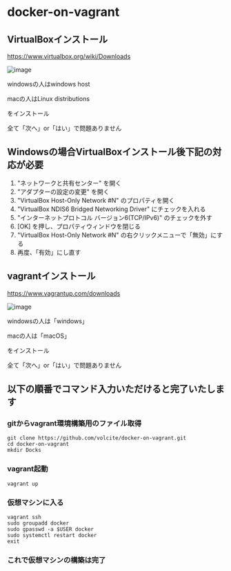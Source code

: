 # docker-on-vagrant

## VirtualBoxインストール
https://www.virtualbox.org/wiki/Downloads

![image](https://user-images.githubusercontent.com/78579016/136678359-ca41693f-fd64-40cb-be60-cf44314f50d9.png)

windowsの人はwindows host

macの人はLinux distributions

をインストール

全て「次へ」or「はい」で問題ありません

## Windowsの場合VirtualBoxインストール後下記の対応が必要
1. "ネットワークと共有センター" を開く
2. "アダプターの設定の変更" を開く
3. "VirtualBox Host-Only Network #N" のプロパティを開く
4. "VirtualBox NDIS6 Bridged Networking Driver" にチェックを入れる
5. "インターネットプロトコル バージョン6(TCP/IPv6)" のチェックを外す
6. [OK] を押し、プロパティウィンドウを閉じる
7. "VirtualBox Host-Only Network #N" の右クリックメニューで「無効」にする
8. 再度、「有効」にし直す

## vagrantインストール
https://www.vagrantup.com/downloads

![image](https://user-images.githubusercontent.com/78579016/136678390-a9124ae6-58e9-437e-b5a1-ab354eb12d48.png)

windowsの人は「windows」

macの人は「macOS」

をインストール

全て「次へ」or「はい」で問題ありません


## 以下の順番でコマンド入力いただけると完了いたします

### gitからvagrant環境構築用のファイル取得

```
git clone https://github.com/volcite/docker-on-vagrant.git
cd docker-on-vagrant
mkdir Docks
```
### vagrant起動

```
vagrant up
```

### 仮想マシンに入る

```
vagrant ssh
sudo groupadd docker
sudo gpasswd -a $USER docker
sudo systemctl restart docker
exit
```

### これで仮想マシンの構築は完了
